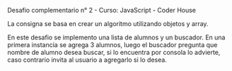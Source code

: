 Desafio complementario n° 2 - Curso: JavaScript - Coder House

La consigna se basa en crear un algoritmo utilizando objetos y array.


En este desafio se implemento una lista de alumnos y un buscador.
En una primera instancia se agrega 3 alumnos, luego el buscador pregunta que nombre de alumno desea buscar, 
si lo encuentra por consola lo advierte, caso contrario invita al usuario a agregarlo si lo desea.
